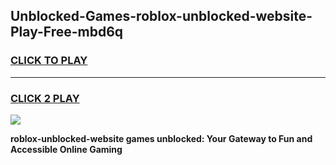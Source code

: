 
## Unblocked-Games-roblox-unblocked-website-Play-Free-mbd6q
<h3>
<a href="https://premium76.site?title=roblox-unblocked-website&ref=23A">CLICK TO PLAY</a></h3>
<hr>

<h3>
<a href="https://premium76.site?title=roblox-unblocked-website&ref=23A">CLICK 2 PLAY</a>
  
</h3>

<a href="https://premium76.site?title=roblox-unblocked-website&ref=23A"><img src="https://clearcache.store/games.png"></a>


**roblox-unblocked-website games unblocked: Your Gateway to Fun and Accessible Online Gaming**
